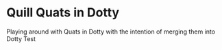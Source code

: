 # Quill Quats in Dotty

Playing around with Quats in Dotty with the intention of merging them into Dotty Test